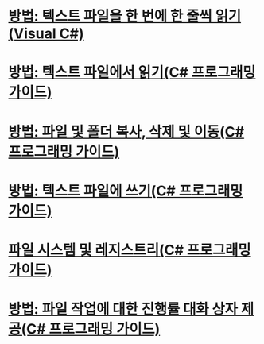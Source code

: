 # [방법: 텍스트 파일을 한 번에 한 줄씩 읽기(Visual C#)](how-to-read-a-text-file-one-line-at-a-time.md)
# [방법: 텍스트 파일에서 읽기(C# 프로그래밍 가이드)](how-to-read-from-a-text-file.md)
# [방법: 파일 및 폴더 복사, 삭제 및 이동(C# 프로그래밍 가이드)](how-to-copy-delete-and-move-files-and-folders.md)
# [방법: 텍스트 파일에 쓰기(C# 프로그래밍 가이드)](how-to-write-to-a-text-file.md)
# [파일 시스템 및 레지스트리(C# 프로그래밍 가이드)](file-system-and-the-registry.md)
# [방법: 파일 작업에 대한 진행률 대화 상자 제공(C# 프로그래밍 가이드)](how-to-provide-a-progress-dialog-box-for-file-operations.md)
